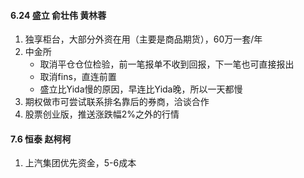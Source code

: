 #### 6.24 盛立 俞壮伟 黄林蓉
1. 独享柜台，大部分外资在用（主要是商品期货），60万一套/年
2. 中金所
    - 取消平仓仓位检验，前一笔报单不收到回报，下一笔也可直接报出
    - 取消fins，直连前置
    - 盛立比Yida慢的原因，早连比Yida晚，所以一天都慢
3. 期权做市可尝试联系排名靠后的券商，洽谈合作
4. 股票创业版，推送涨跌幅2%之外的行情

#### 7.6 恒泰 赵柯柯
1. 上汽集团优先资金，5-6成本